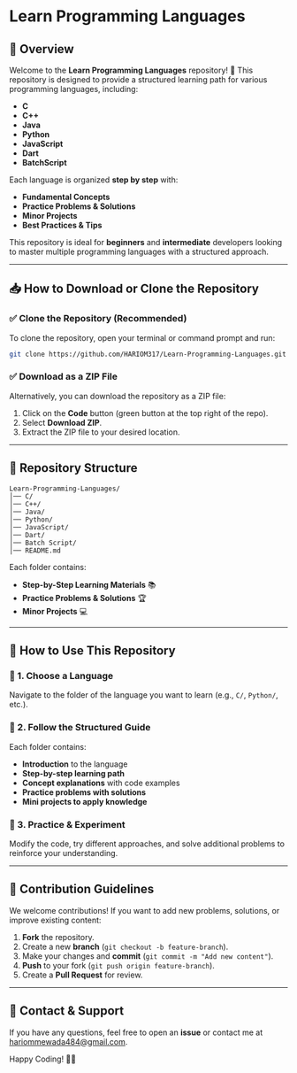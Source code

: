 # Learn Programming Languages

## 📌 Overview

Welcome to the **Learn Programming Languages** repository! 🚀 This repository is designed to provide a structured learning path for various programming languages, including:

- **C**
- **C++**
- **Java**
- **Python**
- **JavaScript**
- **Dart**
- **BatchScript**

Each language is organized **step by step** with:
- **Fundamental Concepts**
- **Practice Problems & Solutions**
- **Minor Projects**
- **Best Practices & Tips**

This repository is ideal for **beginners** and **intermediate** developers looking to master multiple programming languages with a structured approach.

---

## 📥 How to Download or Clone the Repository

### ✅ Clone the Repository (Recommended)
To clone the repository, open your terminal or command prompt and run:
```bash
git clone https://github.com/HARIOM317/Learn-Programming-Languages.git
```

### ✅ Download as a ZIP File
Alternatively, you can download the repository as a ZIP file:
1. Click on the **Code** button (green button at the top right of the repo).
2. Select **Download ZIP**.
3. Extract the ZIP file to your desired location.

---

## 📂 Repository Structure

```
Learn-Programming-Languages/
│── C/
│── C++/
│── Java/
│── Python/
│── JavaScript/
│── Dart/
│── Batch Script/
│── README.md
```

Each folder contains:
- **Step-by-Step Learning Materials** 📚
- **Practice Problems & Solutions** 🏆
- **Minor Projects** 💻

---

## 🚀 How to Use This Repository

### 🔹 1. Choose a Language
Navigate to the folder of the language you want to learn (e.g., `C/`, `Python/`, etc.).

### 🔹 2. Follow the Structured Guide
Each folder contains:
- **Introduction** to the language
- **Step-by-step learning path**
- **Concept explanations** with code examples
- **Practice problems with solutions**
- **Mini projects to apply knowledge**

### 🔹 3. Practice & Experiment
Modify the code, try different approaches, and solve additional problems to reinforce your understanding.

---

## 🎯 Contribution Guidelines
We welcome contributions! If you want to add new problems, solutions, or improve existing content:
1. **Fork** the repository.
2. Create a new **branch** (`git checkout -b feature-branch`).
3. Make your changes and **commit** (`git commit -m "Add new content"`).
4. **Push** to your fork (`git push origin feature-branch`).
5. Create a **Pull Request** for review.

---

## 📧 Contact & Support
If you have any questions, feel free to open an **issue** or contact me at [hariommewada484@gmail.com](mailto:hariommewada484@gmail.com).

Happy Coding! 🚀🎯


